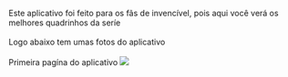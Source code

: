 Este aplicativo foi feito para os fãs de invencível, pois aqui você verá os melhores quadrinhos da seríe 
<br>
<br>
Logo abaixo tem umas fotos do aplicativo
<br>
<br>
Primeira pagína do aplicativo
<img src="terceira.png" >

